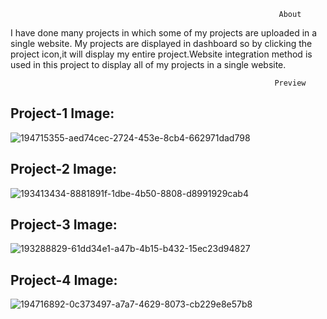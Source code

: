                                                                About
I have done many projects in which some of my projects are uploaded in a single website.
My projects are displayed in dashboard so by clicking the project icon,it will display my entire project.Website integration method is used in this project to display all of my projects in a single website.



                                                               Preview
## Project-1 Image:

![194715355-aed74cec-2724-453e-8cb4-662971dad798](https://user-images.githubusercontent.com/99186533/203011289-66214a0f-11de-43b3-accf-2473eeb4027e.png)


## Project-2 Image:

![193413434-8881891f-1dbe-4b50-8808-d8991929cab4](https://user-images.githubusercontent.com/99186533/203011317-84063e1f-1ca8-445d-9c7f-f02ee32c7ffe.png)


## Project-3 Image:

![193288829-61dd34e1-a47b-4b15-b432-15ec23d94827](https://user-images.githubusercontent.com/99186533/203011332-c9880e56-0e54-45fd-ba71-03e590bc43aa.png)



## Project-4 Image:

![194716892-0c373497-a7a7-4629-8073-cb229e8e57b8](https://user-images.githubusercontent.com/99186533/203011354-c3bd2714-7e20-4315-b08f-233a423f5dc6.png)
